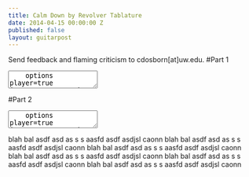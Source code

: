 ```yaml
---
title: Calm Down by Revolver Tablature
date: 2014-04-15 00:00:00 Z
published: false
layout: guitarpost
---
```


Send feedback and flaming criticism to cdosborn[at]uw.edu.
#Part 1
<div class="vex-tabdiv"><canvas class="vex-canvas"></canvas><p></p><div class="editor-error"></div><p></p><textarea class="editor" >
    options player=true instrument=acoustic_guitar_nylon tempo=90 width=480 
    tabstave notation=true
    notes !octave-shift -2!
    notes 5/5 (2/3.3/2) 4/5 (2/3.3/2) 2/5 (4/3.3/2) 0/5 (4/3.3/2) | 3/6 0/4 (4/3.3/2) 0/4 3/6 0/4 (3/3.3/2) 0/4|
</textarea></div>

#Part 2
<div class="vex-tabdiv"><canvas class="vex-canvas"></canvas><p></p><div class="editor-error"></div><p></p><textarea class="editor" >
    options player=true instrument=acoustic_guitar_nylon tempo=90 width=480 
    tabstave notation=true
    notes !octave-shift -2!
    notes 5/5 (2/3.3/2) 4/5 (2/3.3/2) 2/5 (4/3.3/2) 0/5 (4/3.3/2) | 3/6 0/4 (4/3.3/2) 0/4 3/6 0/4 (3/3.3/2) 0/4|
</textarea></div>


blah bal asdf asd as s s aasfd asdf asdjsl caonn blah bal asdf asd as s s aasfd asdf asdjsl caonn blah bal asdf asd as s s aasfd asdf asdjsl caonn blah bal asdf asd as s s aasfd asdf asdjsl caonn blah bal asdf asd as s s aasfd asdf asdjsl caonn blah bal asdf asd as s s aasfd asdf asdjsl caonn 

